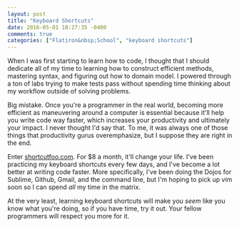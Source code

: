 ```yaml
---
layout: post
title: "Keyboard Shortcuts"
date: 2016-05-01 18:27:35 -0400
comments: true
categories: ["Flatiron&nbsp;School", "keyboard shortcuts"]
---
```


When I was first starting to learn how to code, I thought that I should dedicate all of my time to learning how to construct efficient methods, mastering syntax, and figuring out how to domain model. I powered through a ton of labs trying to make tests pass without spending time thinking about my workflow outside of solving problems.

Big mistake. Once you're a programmer in the real world, becoming more efficient as maneuvering around a computer is essential because it'll help you write code way faster, which increases your productivity and ultimately your impact. I never thought I'd say that. To me, it was always one of those things that productivity gurus overemphasize, but I suppose they are right in the end.

Enter [shortcutfoo.com]("https://www.shortcutfoo.com/"). For $8 a month, it'll change your life. I've been practicing my keyboard shortcuts every few days, and I've become a lot better at writing code faster. More specifically, I've been doing the Dojos for Sublime, Github, Gmail, and the command line, but I'm hoping to pick up vim soon so I can spend *all* my time in the matrix. 

At the very least, learning keyboard shortcuts will make you *seem* like you know what you're doing, so if you have time, try it out. Your fellow programmers will respect you more for it.
